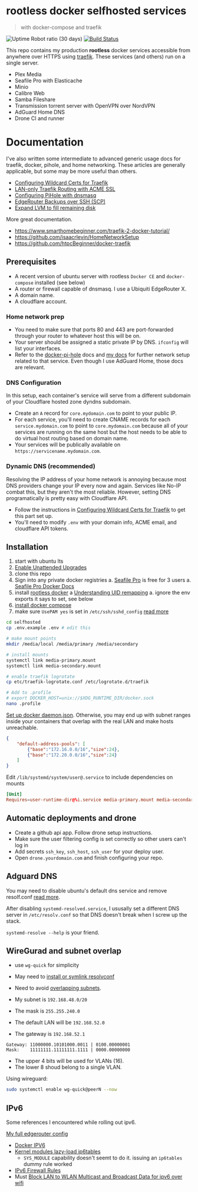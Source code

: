 # rootless docker selfhosted services

> with docker-compose and traefik

![Uptime Robot ratio (30 days)](https://img.shields.io/uptimerobot/ratio/m784171038-19b52e00f52a8d916ba46346)
[![Build Status](https://drone.subdavis.com/api/badges/subdavis/selfhosted/status.svg)](https://drone.subdavis.com/subdavis/selfhosted)

This repo contains my production **rootless** docker services accessible from anywhere over HTTPS using [traefik](https://traefik.io).  These services (and others) run on a single server.

* Plex Media
* Seafile Pro with Elasticache
* Minio
* Calibre Web
* Samba Fileshare
* Transmission torrent server with OpenVPN over NordVPN
* AdGuard Home DNS
* Drone CI and runner

# Documentation

I've also written some intermediate to advanced generic usage docs for traefik, docker, pihole, and home networking.  These articles are generally applicable, but some may be more useful than others.

* [Configuring Wildcard Certs for Traefik](docs/wildcard-certs.md)
* [LAN-only Traefik Routing with ACME SSL](docs/lan-only-routes.md)
* [Configuring PiHole with dnsmasq](docs/pihole-dnsmasq.md)
* [EdgeRouter Backups over SSH (SCP)](docs/edgerouter-backups.md)
* [Expand LVM to fill remaining disk](docs/ubuntu-expand-lvm.md)

More great documentation.

* https://www.smarthomebeginner.com/traefik-2-docker-tutorial/
* https://github.com/isaacrlevin/HomeNetworkSetup
* https://github.com/htpcBeginner/docker-traefik

## Prerequisites

* A recent version of ubuntu server with rootless `Docker CE` and `docker-compose` installed (see below)
* A router or firewall capable of dnsmasq. I use a Ubiquiti EdgeRouter X.
* A domain name.
* A cloudflare account.

### Home network prep

* You need to make sure that ports 80 and 443 are port-forwarded through your router to whatever host this will be on.
* Your server should be assigned a static private IP by DNS.  `ifconfig` will list your interfaces.
* Refer to the [docker-pi-hole](https://github.com/pi-hole/docker-pi-hole) docs and [my docs](docs/pihole-dnsmasq.md) for further network setup related to that service.  Even though I use AdGuard Home, those docs are relevant.

### DNS Configuration

In this setup, each container's service will serve from a different subdomain of your Cloudflare hosted zone dyndns subdomain.

* Create an `A` record for `core.mydomain.com` to point to your public IP.
* For each service, you'll need to create CNAME records for each `service.mydomain.com` to point to `core.mydomain.com` because all of your services are running on the same host but the host needs to be able to do virtual host routing based on domain name.
* Your services will be publically available on `https://servicename.mydomain.com`.

### Dynamic DNS (recommended)

Resolving the IP address of your home network is annoying because most DNS providers change your IP every now and again.  Services like No-IP combat this, but they aren't the most reliable.  However, setting DNS programatically is pretty easy with Cloudflare API.

* Follow the instructions in [Configuring Wildcard Certs for Traefik](docs/wildcard-certs.md) to get this part set up.
* You'll need to modify `.env` with your domain info, ACME email, and cloudflare API tokens.

## Installation

1. start with ubuntu lts
1. [Enable Unattended Upgrades](https://help.ubuntu.com/community/AutomaticSecurityUpdates)
1. clone this repo
1. Sign into any private docker registries
  a. [Seafile Pro](https://www.seafile.com/en/product/private_server/) is free for 3 users
  a. [Seafile Pro Docker Docs](https://download.seafile.com/published/seafile-manual/docker/pro-edition/)
1. install [rootless docker](https://docs.docker.com/engine/security/rootless/)
  a [Understanding UID remapping](https://medium.com/@tonistiigi/experimenting-with-rootless-docker-416c9ad8c0d6)
  a. ignore the env exports it says to set, see below
1. [install docker compose](https://docs.docker.com/compose/install/)
1. make sure `UsePAM yes` is set in `/etc/ssh/sshd_config` [read more](https://superuser.com/questions/1561076/systemctl-use-failed-to-connect-to-bus-no-such-file-or-directory-debian-9)

```bash
cd selfhosted
cp .env.example .env # edit this

# make mount points
mkdir /media/local /media/primary /media/secondary

# install mounts
systemctl link media-primary.mount
systemctl link media-secondary.mount

# enable traefik logrotate
cp etc/traefik-logrotate.conf /etc/logrotate.d/traefik

# Add to .profile
# export DOCKER_HOST=unix://$XDG_RUNTIME_DIR/docker.sock
nano .profile
```

[Set up docker daemon.json](https://forums.docker.com/t/rootless-docker-ip-range-conflicts/103341).  Otherwise, you may end up with subnet ranges inside your containers that overlap with the real LAN and make hosts unreachable.

``` json
{
    "default-address-pools": [
        {"base":"172.16.0.0/16","size":24},
        {"base":"172.20.0.0/16","size":24}
    ]
}
```

Edit `/lib/systemd/system/user@.service` to include dependencies on mounts

```conf
[Unit]
Requires=user-runtime-dir@%i.service media-primary.mount media-secondary.mount
```

## Automatic deployments and drone

* Create a github api app. Follow drone setup instructions.
* Make sure the user filtering config is set correctly so other users can't log in
* Add secrets `ssh_key`, `ssh_host`, `ssh_user` for your deploy user.
* Open `drone.yourdomain.com` and finish configuring your repo.

## Adguard DNS

You may need to disable ubuntu's default dns service and remove resolf.conf [read more](https://www.smarthomebeginner.com/run-pihole-in-docker-on-ubuntu-with-reverse-proxy/).

After disabling `systemd-resolved.service`, I ususally set a different DNS server in `/etc/resolv.conf` so that DNS doesn't break when I screw up the stack.

`systemd-resolve --help` is your friend.

## WireGurad and subnet overlap

* use `wg-quick` for simplicity
* May need to [install or symlink resolvconf](https://superuser.com/questions/1500691/usr-bin-wg-quick-line-31-resolvconf-command-not-found-wireguard-debian)
* Need to avoid [overlapping subnets](https://www.reddit.com/r/WireGuard/comments/bp01ci/connecting_to_services_through_vpn_when_the/).

* My subnet is `192.168.48.0/20`
* The mask is `255.255.240.0`
* The default LAN will be `192.168.52.0`
* The gateway is `192.168.52.1`

```
Gateway: 11000000.10101000.0011 | 0100.00000001
Mask:    11111111.11111111.1111 | 0000.00000000
```

* The upper 4 bits will be used for VLANs (16).
* The lower 8 shoud belong to a single VLAN.

Using wireguard:

```bash
sudo systemctl enable wg-quick@peerN --now
```

## IPv6

Some references I encountered while rolling out ipv6.

[My full edgerouter config](docs/config.boot)

* [Docker IPV6](https://docs.docker.com/config/daemon/ipv6/)
* [Kernel modules lazy-load ip6tables](https://github.com/moby/moby/issues/33605#issuecomment-307361421)
  * `SYS_MODULE` capability doesn't seemt to do it. issuing an `ip6tables` dummy rule worked
* [IPv6 Firewall Rules](https://community.ui.com/questions/Can-someone-let-us-know-the-added-default-IPv6-firewall-rule-mentioned-in-the-new-Edge-OS-2-01/9683f591-6cd2-4677-83c9-e90d2b7c3fbe)
* Must [Block LAN to WLAN Multicast and Broadcast Data for ipv6 over wifi](https://community.ui.com/questions/IPv6-for-UniFi-WiFi/fa7109bb-c33f-4af4-9d98-dc82f0e31d99)
